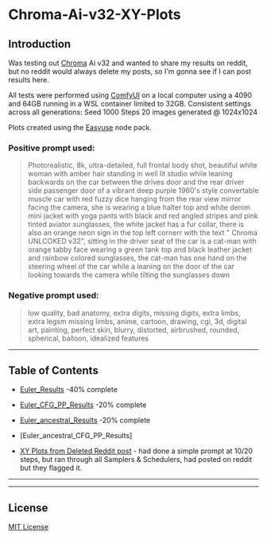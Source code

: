 <!--- use these arrows for adding comments or commenting out stuff --->
 # **Chroma-Ai-v32-XY-Plots**  

## Introduction
Was testing out [Chroma](https://huggingface.co/lodestones/Chroma) Ai v32 and wanted to share my results on reddit, but no reddit would always delete my posts, so I'm gonna see if I can post results here.

All tests were performed using [ComfyUI](https://github.com/Comfy-Org) on a local computer using a 4090 and 64GB running in a WSL container limited to 32GB. Consistent settings across all generations: Seed 1000 Steps 20 images generated @ 1024x1024

Plots created using the [Easyuse](https://github.com/yolain/ComfyUI-Easy-Use) node pack.

### Positive prompt used:
> Photorealistic, 8k, ultra-detailed, full frontal body shot, beautiful white woman with amber hair standing in well
> lit studio while leaning backwards on the car between the drives door and the rear driver side passenger door of a
> vibrant deep purple 1960's style convertable muscle car with red fuzzy dice hanging from the rear view mirror
> facing the camera, she is wearing a blue halter top and white denim mini jacket with yoga pants with black and red
> angled stripes and pink tinted aviator sunglasses, the white jacket has a fur collar, there is also an orange neon
> sign in the top left cornerr with the text " Chroma UNLCOKED v32", sitting in the driver seat of the car is a cat-man
> with orange tabby face wearing a green tank top and black leather jacket and rainbow colored sunglasses, the cat-man
> has one hand on the steering wheel of the car while a leaning on the door of the car looking towards the camera
> while tilting the sunglasses down

### Negative prompt used:
> low quality, bad anatomy, extra digits, missing digits, extra limbs, extra legsm missing limbs, anime, cartoon, drawing, cgi, 3d, digital art, painting, perfect skin, blurry, distorted, airbrushed, rounded, spherical, balloon, idealized features
---

## Table of Contents
- [Euler_Results](./Euler_Results/) -40% complete
- [Euler_CFG_PP_Results](./Euler_CFG_PP_Results/) -20% complete
- [Euler_ancestral_Results](./Euler_ancestral_Results/) -20% complete
- [Euler_ancestral_CFG_PP_Results]

- [XY Plots from Deleted Reddit post](./Deleted_reddit_post/) - had done a simple prompt at 10/20 steps, but ran through all Samplers & Schedulers, had posted on reddit but they flagged it.
---

<!--- ## Overview
A short paragraph summarizing additional details about the project.

---

## Preview
![Project Screenshot](./assets/project-image.png) --->

---

## License
[MIT License](./LICENSE)
